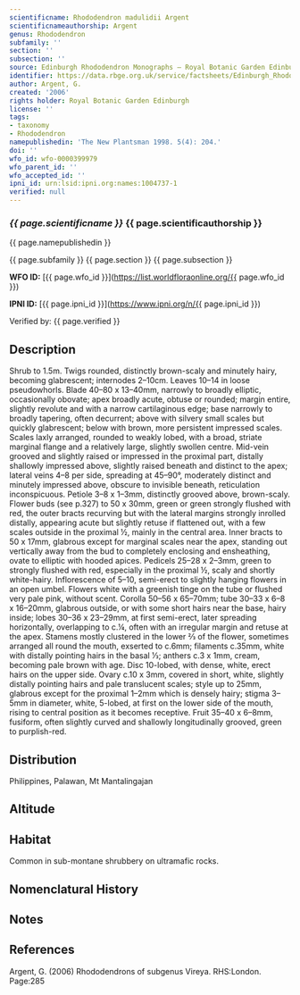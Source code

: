 ```yaml
---
scientificname: Rhododendron madulidii Argent
scientificnameauthorship: Argent
genus: Rhododendron
subfamily: ''
section: ''
subsection: ''
source: Edinburgh Rhododendron Monographs – Royal Botanic Garden Edinburgh
identifier: https://data.rbge.org.uk/service/factsheets/Edinburgh_Rhododendron_Monographs.xhtml
author: Argent, G.
created: '2006'
rights holder: Royal Botanic Garden Edinburgh
license: ''
tags:
- taxonomy
- Rhododendron
namepublishedin: 'The New Plantsman 1998. 5(4): 204.'
doi: ''
wfo_id: wfo-0000399979
wfo_parent_id: ''
wfo_accepted_id: ''
ipni_id: urn:lsid:ipni.org:names:1004737-1
verified: null
---
```

### _{{ page.scientificname }}_ {{ page.scientificauthorship }}
 {{ page.namepublishedin }}

{{ page.subfamily }} {{ page.section }} {{ page.subsection }}

**WFO ID:** [{{ page.wfo_id }}](https://list.worldfloraonline.org/{{ page.wfo_id }})

**IPNI ID:** [{{ page.ipni_id }}](https://www.ipni.org/n/{{ page.ipni_id }})

Verified by: {{ page.verified }}



## Description
Shrub to 1.5m. Twigs rounded, distinctly brown-scaly and minutely hairy, becoming glabrescent; internodes 2–10cm. Leaves 10–14 in loose pseudowhorls. Blade 40–80 x 13–40mm, narrowly to broadly elliptic, occasionally obovate; apex broadly acute, obtuse or rounded; margin entire, slightly revolute and with a narrow cartil­aginous edge; base narrowly to broadly tapering, often decurrent; above with silvery small scales but quickly glabrescent; below with brown, more persistent impressed scales. Scales laxly arranged, rounded to weakly lobed, with a broad, striate marginal flange and a relatively large, slightly swollen centre. Mid-vein grooved and slightly raised or impressed in the proximal part, distally shallowly impressed above, slightly raised beneath and distinct to the apex; lateral veins 4–8 per side, spreading at 45–90°, moderately distinct and minutely impressed above, obscure to invisible beneath, reticulation inconspicuous. Petiole 3–8 x 1–3mm, distinctly grooved above, brown-scaly. Flower buds (see p.327) to 50 x 30mm, green or green strongly flushed with red, the outer bracts recurving but with the lateral margins strongly inrolled distally, appearing acute but slightly retuse if flattened out, with a few scales outside in the proximal ½, mainly in the central area. Inner bracts to 50 x 17mm, glabrous except for marginal scales near the apex, standing out vertically away from the bud to completely enclosing and ensheathing, ovate to elliptic with hooded apices. Pedicels 25–28 x 2–3mm, green to strongly flushed with red, especially in the proximal ½, scaly and shortly white-hairy. Inflorescence of 5–10, semi-erect to slightly hanging flowers in an open umbel. Flowers white with a greenish tinge on the tube or flushed very pale pink, without scent. Corolla 50–56 x 65–70mm; tube 30–33 x 6–8 x 16–20mm, glabrous outside, or with some short hairs near the base, hairy inside; lobes 30–36 x 23–29mm, at first semi-erect, later spreading horizontally, overlapping to c.¼, often with an irregular margin and retuse at the apex. Stamens mostly clustered in the lower 2⁄3 of the flower, sometimes arranged all round the mouth, exserted to c.6mm; filaments c.35mm, white with distally pointing hairs in the basal 1⁄3; anthers c.3 x 1mm, cream, becoming pale brown with age. Disc 10-lobed, with dense, white, erect hairs on the upper side. Ovary c.10 x 3mm, covered in short, white, slightly distally pointing hairs and pale translucent scales; style up to 25mm, glabrous except for the proximal 1–2mm which is densely hairy; stigma 3–5mm in diameter, white, 5-lobed, at first on the lower side of the mouth, rising to central position as it becomes receptive. Fruit 35–40 x 6–8mm, fusiform, often slightly curved and shallowly longitudinally grooved, green to purplish-red.

## Distribution
Philippines, Palawan, Mt Mantalingajan

## Altitude


## Habitat
Common in sub-montane shrubbery on ultramafic rocks.

## Nomenclatural History

                       
## Notes


## References

Argent, G. (2006) Rhododendrons of subgenus Vireya. RHS:London. Page:285
